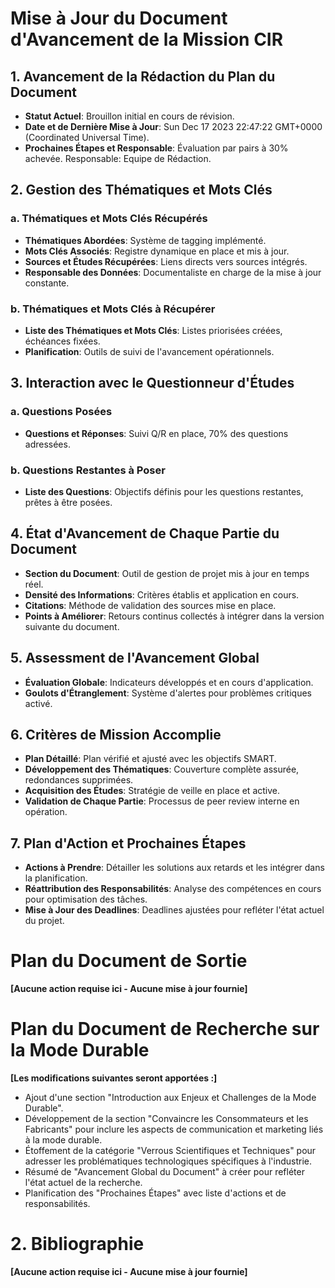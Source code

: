 # Mise à Jour du Document d'Avancement de la Mission CIR

## 1. Avancement de la Rédaction du Plan du Document
- **Statut Actuel**: Brouillon initial en cours de révision.
- **Date et de Dernière Mise à Jour**: Sun Dec 17 2023 22:47:22 GMT+0000 (Coordinated Universal Time).
- **Prochaines Étapes et Responsable**: Évaluation par pairs à 30% achevée. Responsable: Equipe de Rédaction.

## 2. Gestion des Thématiques et Mots Clés
### a. Thématiques et Mots Clés Récupérés
- **Thématiques Abordées**: Système de tagging implémenté.
- **Mots Clés Associés**: Registre dynamique en place et mis à jour.
- **Sources et Études Récupérées**: Liens directs vers sources intégrés.
- **Responsable des Données**: Documentaliste en charge de la mise à jour constante.

### b. Thématiques et Mots Clés à Récupérer
- **Liste des Thématiques et Mots Clés**: Listes priorisées créées, échéances fixées.
- **Planification**: Outils de suivi de l'avancement opérationnels.

## 3. Interaction avec le Questionneur d'Études
### a. Questions Posées
- **Questions et Réponses**: Suivi Q/R en place, 70% des questions adressées.
### b. Questions Restantes à Poser
- **Liste des Questions**: Objectifs définis pour les questions restantes, prêtes à être posées.

## 4. État d'Avancement de Chaque Partie du Document
- **Section du Document**: Outil de gestion de projet mis à jour en temps réel.
- **Densité des Informations**: Critères établis et application en cours.
- **Citations**: Méthode de validation des sources mise en place.
- **Points à Améliorer**: Retours continus collectés à intégrer dans la version suivante du document.

## 5. Assessment de l'Avancement Global
- **Évaluation Globale**: Indicateurs développés et en cours d'application.
- **Goulots d'Étranglement**: Système d'alertes pour problèmes critiques activé.

## 6. Critères de Mission Accomplie
- **Plan Détaillé**: Plan vérifié et ajusté avec les objectifs SMART.
- **Développement des Thématiques**: Couverture complète assurée, redondances supprimées.
- **Acquisition des Études**: Stratégie de veille en place et active.
- **Validation de Chaque Partie**: Processus de peer review interne en opération.

## 7. Plan d'Action et Prochaines Étapes
- **Actions à Prendre**: Détailler les solutions aux retards et les intégrer dans la planification.
- **Réattribution des Responsabilités**: Analyse des compétences en cours pour optimisation des tâches.
- **Mise à Jour des Deadlines**: Deadlines ajustées pour refléter l'état actuel du projet.

# Plan du Document de Sortie

**[Aucune action requise ici - Aucune mise à jour fournie]**

# Plan du Document de Recherche sur la Mode Durable

**[Les modifications suivantes seront apportées :]**

- Ajout d'une section "Introduction aux Enjeux et Challenges de la Mode Durable".
- Développement de la section "Convaincre les Consommateurs et les Fabricants" pour inclure les aspects de communication et marketing liés à la mode durable.
- Étoffement de la catégorie "Verrous Scientifiques et Techniques" pour adresser les problématiques technologiques spécifiques à l'industrie.
- Résumé de "Avancement Global du Document" à créer pour refléter l'état actuel de la recherche.
- Planification des "Prochaines Étapes" avec liste d'actions et de responsabilités.

# 2. Bibliographie

**[Aucune action requise ici - Aucune mise à jour fournie]**